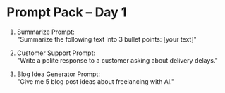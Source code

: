 # Prompt Pack – Day 1

1. Summarize Prompt:  
   "Summarize the following text into 3 bullet points: [your text]"

2. Customer Support Prompt:  
   "Write a polite response to a customer asking about delivery delays."

3. Blog Idea Generator Prompt:  
   "Give me 5 blog post ideas about freelancing with AI."
